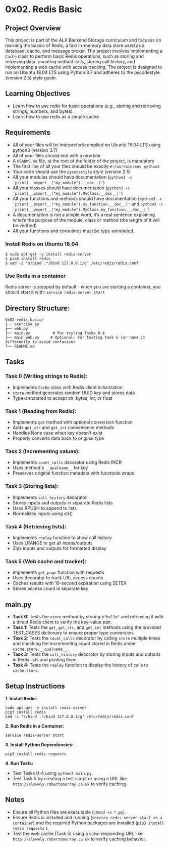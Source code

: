 # 0x02. Redis Basic

## Project Overview
This project is part of the ALX Backend Storage curriculum and focuses on learning the basics of Redis, a fast in-memory data store used as a database, cache, and message broker. The project involves implementing a `Cache` class to perform basic Redis operations, such as storing and retrieving data, counting method calls, storing call history, and implementing a web cache with access tracking. The project is designed to run on Ubuntu 18.04 LTS using Python 3.7 and adheres to the pycodestyle (version 2.5) style guide.


## Learning Objectives
- Learn how to use redis for basic operations (e.g., storing and retrieving strings, numbers, and bytes).
- Learn how to use redis as a simple cache

## Requirements
- All of your files will be interpreted/compiled on Ubuntu 18.04 LTS using python3 (version 3.7)
- All of your files should end with a new line
- A `README.md` file, at the root of the folder of the project, is mandatory
- The first line of all your files should be exactly `#!/usr/bin/env python3`
- Your code should use the `pycodestyle` style (version 2.5)
- All your modules should have documentation (`python3 -c 'print(__import__("my_module").__doc__)'`)
- All your classes should have documentation (`python3 -c 'print(__import__("my_module").MyClass.__doc__)'`)
- All your functions and methods should have documentation (`python3 -c 'print(__import__("my_module").my_function.__doc__)'` and `python3 -c 'print(__import__("my_module").MyClass.my_function.__doc__)'`)
- A documentation is not a simple word, it’s a real sentence explaining what’s the purpose of the module, class or method (the length of it will be verified)
- All your functions and coroutines must be type-annotated.

### Install Redis on Ubuntu 18.04
```
$ sudo apt-get -y install redis-server
$ pip3 install redis
$ sed -i "s/bind .*/bind 127.0.0.1/g" /etc/redis/redis.conf
```

### Use Redis in a container
Redis server is stopped by default - when you are starting a container, you should start it with: `service redis-server start`

## Directory Structure:
```
0x02-redis_basic/
├── exercise.py
├── web.py
├── main.py          # For testing Tasks 0-4
├── main_web.py     # Optional: For testing Task 5 (or name it differently to avoid confusion)
└── README.md
```

## Tasks
### Task 0 (Writing strings to Redis):
- Implements `Cache` class with Redis client initialization
- `store` method generates random UUID key and stores data
- Type-annotated to accept str, bytes, int, or float

### Task 1 (Reading from Redis):
- Implements `get` method with optional conversion function
- Adds `get_str` and `get_int` convenience methods
- Handles None case when key doesn't exist
- Properly converts data back to original type

### Task 2 (Incrementing values):
- Implements `count_calls` decorator using Redis INCR
- Uses method's `__qualname__` for key
- Preserves original function metadata with functools.wraps

### Task 3 (Storing lists):
- Implements `call_history` decorator
- Stores inputs and outputs in separate Redis lists
- Uses RPUSH to append to lists
- Normalizes inputs using str()

### Task 4 (Retrieving lists):
- Implements `replay` function to show call history
- Uses LRANGE to get all inputs/outputs
- Zips inputs and outputs for formatted display

### Task 5 (Web cache and tracker):
- Implements `get_page` function with requests
- Uses decorator to track URL access counts
- Caches results with 10-second expiration using SETEX
- Stores access count in separate key


## main.py
- **Task 0:** Tests the `store` method by storing `b"hello"` and retrieving it with a direct Redis client to verify the key-value pair.
- **Task 1:** Tests the `get`, `get_str`, and `get_int` methods using the provided TEST_CASES dictionary to ensure proper type conversion.
- **Task 2:** Tests the `count_calls` decorator by calling `store` multiple times and checking the incrementing count stored in Redis under `cache.store.__qualname__.`
- **Task 3:** Tests the `call_history` decorator by storing inputs and outputs in Redis lists and printing them.
- **Task 4:** Tests the `replay` function to display the history of calls to `cache.store`.


## Setup Instructions
**1. Install Redis:**
```
sudo apt-get -y install redis-server
pip3 install redis
sed -i "s/bind .*/bind 127.0.0.1/g" /etc/redis/redis.conf
```

**2. Run Redis in a Container:**
```
service redis-server start
```

**3. Install Python Dependencies:**
```
pip3 install redis requests
```

**4. Run Tests:**
- Test Tasks 0-4 using `python3 main.py`.
- Test Task 5 by creating a test script or using a URL like `http://slowwly.robertomurray.co.uk` to verify caching.

## Notes
- Ensure all Python files are executable (`chmod +x *.py`).
- Ensure Redis is installed and running (`service redis-server start in a container`) and the required Python packages are installed (`pip3 install redis requests` ).
- Test the web cache (Task 5) using a slow-responding URL like `http://slowwly.robertomurray.co.uk` to verify caching behavior.
